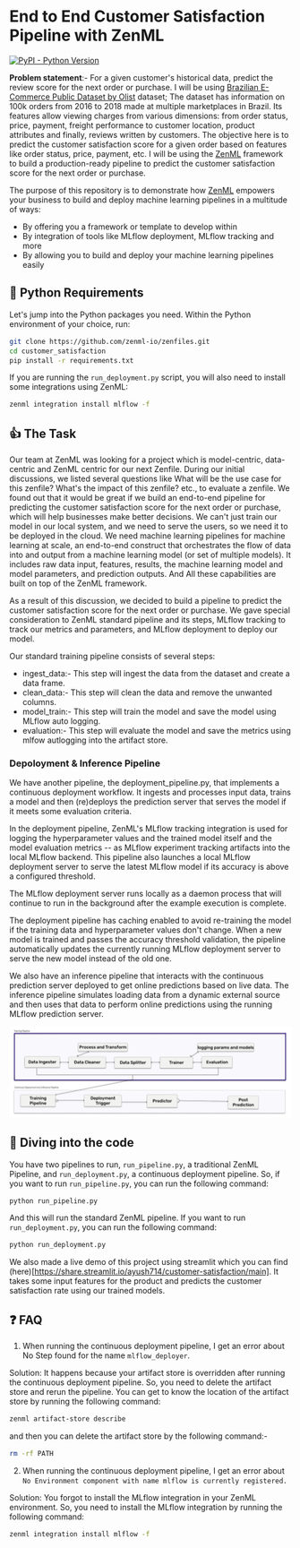 # End to End Customer Satisfaction Pipeline with ZenML 
[![PyPI - Python Version](https://img.shields.io/pypi/pyversions/zenml)](https://pypi.org/project/zenml/)

**Problem statement**:- For a given customer's historical data, predict the review score for the next order or purchase. I will be using [Brazilian E-Commerce Public Dataset by Olist](https://www.kaggle.com/datasets/olistbr/brazilian-ecommerce) dataset; The dataset has information on 100k orders from 2016 to 2018 made at multiple marketplaces in Brazil. Its features allow viewing charges from various dimensions: from order status, price, payment, freight performance to customer location, product attributes and finally, reviews written by customers. The objective here is to predict the customer satisfaction score for a given order based on features like order status, price, payment, etc. I will be using the [ZenML](https://zenml.io/) framework to build a production-ready pipeline to predict the customer satisfaction score for the next order or purchase.

The purpose of this repository is to demonstrate how [ZenML](https://github.com/zenml-io/zenml) empowers your business to build and deploy machine learning pipelines in a multitude of ways:

* By offering you a framework or template to develop within
* By integration of tools like MLflow deployment, MLflow tracking and more
* By allowing you to build and deploy your machine learning pipelines easily 

## :snake: Python Requirements

Let's jump into the Python packages you need. Within the Python environment of your choice, run:

```bash
git clone https://github.com/zenml-io/zenfiles.git
cd customer_satisfaction
pip install -r requirements.txt
```

If you are running the `run_deployment.py` script, you will also need to install some integrations using ZenML:

```bash
zenml integration install mlflow -f
```

## :thumbsup: The Task

Our team at ZenML was looking for a project which is model-centric, data-centric and ZenML centric for our next Zenfile. During our initial discussions, we listed several questions like What will be the use case for this zenfile? What's the impact of this zenfile? etc., to evaluate a zenfile. We found out that it would be great if we build an end-to-end pipeline for predicting the customer satisfaction score for the next order or purchase, which will help businesses make better decisions. We can't just train our model in our local system, and we need to serve the users, so we need it to be deployed in the cloud. We need machine learning pipelines for machine learning at scale, an end-to-end construct that orchestrates the flow of data into and output from a machine learning model (or set of multiple models). It includes raw data input, features, results, the machine learning model and model parameters, and prediction outputs. And All these capabilities are built on top of the ZenML framework.

As a result of this discussion, we decided to build a pipeline to predict the customer satisfaction score for the next order or purchase. We gave special consideration to ZenML standard pipeline and its steps, MLflow tracking to track our metrics and parameters, and MLflow deployment to deploy our model. 

Our standard training pipeline consists of several steps: 

* ingest_data:- This step will ingest the data from the dataset and create a data frame.
* clean_data:- This step will clean the data and remove the unwanted columns. 
* model_train:- This step will train the model and save the model using MLflow auto logging. 
* evaluation:- This step will evaluate the model and save the metrics using mlfow autlogging into the artifact store.  

### Depoloyment & Inference Pipeline 

We have another pipeline, the deployment_pipeline.py, that implements a continuous deployment workflow. It ingests and processes input data, trains a model and then (re)deploys the prediction server that serves the model if it meets some evaluation criteria.

In the deployment pipeline, ZenML's MLflow tracking integration is used for logging the hyperparameter values and the trained model itself and the model evaluation metrics -- as MLflow experiment tracking artifacts into the local MLflow backend. This pipeline also launches a local MLflow deployment server to serve the latest MLflow model if its accuracy is above a configured threshold.

The MLflow deployment server runs locally as a daemon process that will continue to run in the background after the example execution is complete.

The deployment pipeline has caching enabled to avoid re-training the model if the training data and hyperparameter values don't change. When a new model is trained and passes the accuracy threshold validation, the pipeline automatically updates the currently running MLflow deployment server to serve the new model instead of the old one.

We also have an inference pipeline that interacts with the continuous prediction server deployed to get online predictions based on live data. The inference pipeline simulates loading data from a dynamic external source and then uses that data to perform online predictions using the running MLflow prediction server.

![training_and_deployment_pipeline](_assets/training_and_deployment_pipeline.png)

## :notebook: Diving into the code

You have two pipelines to run, `run_pipeline.py`, a traditional ZenML Pipeline, and `run_deployment.py`, a continuous deployment pipeline. So, if you want to run `run_pipeline.py`, you can run the following command: 

```bash
python run_pipeline.py
```

And this will run the standard ZenML pipeline. If you want to run `run_deployment.py`, you can run the following command:

```bash
python run_deployment.py
```

We also made a live demo of this project using streamlit which you can find (here)[https://share.streamlit.io/ayush714/customer-satisfaction/main]. It takes some input features for the product and predicts the customer satisfaction rate using our trained models.  

## :question: FAQ

1. When running the continuous deployment pipeline, I get an error about No Step found for the name `mlflow_deployer`.

Solution: It happens because your artifact store is overridden after running the continuous deployment pipeline. So, you need to delete the artifact store and rerun the pipeline. You can get to know the location of the artifact store by running the following command:

```bash
zenml artifact-store describe
``` 
and then you can delete the artifact store by the following command:- 

```bash
rm -rf PATH
```

2. When running the continuous deployment pipeline, I get an error about ```No Environment component with name mlflow is currently registered.``` 

Solution: You forgot to install the MLflow integration in your ZenML environment. So, you need to install the MLflow integration by running the following command:

```bash
zenml integration install mlflow -f
```
